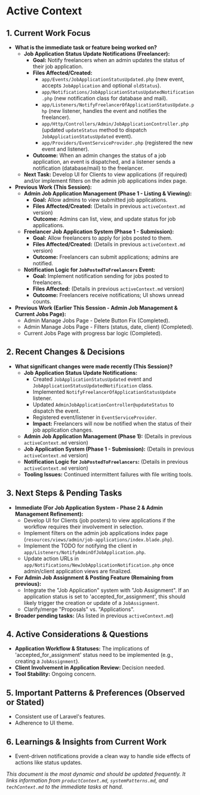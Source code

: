 # Active Context

## 1. Current Work Focus

* **What is the immediate task or feature being worked on?**
    * **Job Application Status Update Notifications (Freelancer):**
        * **Goal:** Notify freelancers when an admin updates the status of their job application.
        * **Files Affected/Created:**
            * `app/Events/JobApplicationStatusUpdated.php` (new event, accepts `JobApplication` and optional `oldStatus`).
            * `app/Notifications/JobApplicationStatusUpdatedNotification.php` (new notification class for database and mail).
            * `app/Listeners/NotifyFreelancerOfApplicationStatusUpdate.php` (new listener, handles the event and notifies the freelancer).
            * `app/Http/Controllers/Admin/JobApplicationController.php` (updated `updateStatus` method to dispatch `JobApplicationStatusUpdated` event).
            * `app/Providers/EventServiceProvider.php` (registered the new event and listener).
        * **Outcome:** When an admin changes the status of a job application, an event is dispatched, and a listener sends a notification (database/mail) to the freelancer.
    * **Next Task:** Develop UI for Clients to view applications (if required) and/or implement filters on the admin job applications index page.
* **Previous Work (This Session):**
    * **Admin Job Application Management (Phase 1 - Listing & Viewing):**
        * **Goal:** Allow admins to view submitted job applications.
        * **Files Affected/Created:** (Details in previous `activeContext.md` version)
        * **Outcome:** Admins can list, view, and update status for job applications.
    * **Freelancer Job Application System (Phase 1 - Submission):**
        * **Goal:** Allow freelancers to apply for jobs posted to them.
        * **Files Affected/Created:** (Details in previous `activeContext.md` version)
        * **Outcome:** Freelancers can submit applications; admins are notified.
    * **Notification Logic for `JobPostedToFreelancers` Event:**
        * **Goal:** Implement notification sending for jobs posted to freelancers.
        * **Files Affected:** (Details in previous `activeContext.md` version)
        * **Outcome:** Freelancers receive notifications; UI shows unread counts.
* **Previous Work (Earlier This Session - Admin Job Management & Current Jobs Page):**
    * Admin Manage Jobs Page - Delete Button Fix (Completed).
    * Admin Manage Jobs Page - Filters (status, date, client) (Completed).
    * Current Jobs Page with progress bar logic (Completed).

## 2. Recent Changes & Decisions

* **What significant changes were made recently (This Session)?**
    * **Job Application Status Update Notifications:**
        * Created `JobApplicationStatusUpdated` event and `JobApplicationStatusUpdatedNotification` class.
        * Implemented `NotifyFreelancerOfApplicationStatusUpdate` listener.
        * Updated `AdminJobApplicationController@updateStatus` to dispatch the event.
        * Registered event/listener in `EventServiceProvider`.
        * **Impact:** Freelancers will now be notified when the status of their job application changes.
    * **Admin Job Application Management (Phase 1):** (Details in previous `activeContext.md` version)
    * **Job Application System (Phase 1 - Submission):** (Details in previous `activeContext.md` version)
    * **Notification Logic for `JobPostedToFreelancers`:** (Details in previous `activeContext.md` version)
    * **Tooling Issues:** Continued intermittent failures with file writing tools.

## 3. Next Steps & Pending Tasks

* **Immediate (For Job Application System - Phase 2 & Admin Management Refinement):**
    * Develop UI for Clients (job posters) to view applications if the workflow requires their involvement in selection.
    * Implement filters on the admin job applications index page (`resources/views/admin/job-applications/index.blade.php`).
    * Implement the TODO for notifying the client in `app/Listeners/NotifyAdminOfJobApplication.php`.
    * Update action URLs in `app/Notifications/NewJobApplicationNotification.php` once admin/client application views are finalized.
* **For Admin Job Assignment & Posting Feature (Remaining from previous):**
    * Integrate the "Job Application" system with "Job Assignment". If an application status is set to 'accepted_for_assignment', this should likely trigger the creation or update of a `JobAssignment`.
    * Clarify/merge "Proposals" vs. "Applications".
* **Broader pending tasks:** (As listed in previous `activeContext.md`)

## 4. Active Considerations & Questions

* **Application Workflow & Statuses:** The implications of 'accepted_for_assignment' status need to be implemented (e.g., creating a `JobAssignment`).
* **Client Involvement in Application Review:** Decision needed.
* **Tool Stability:** Ongoing concern.

## 5. Important Patterns & Preferences (Observed or Stated)

* Consistent use of Laravel's features.
* Adherence to UI theme.

## 6. Learnings & Insights from Current Work

* Event-driven notifications provide a clean way to handle side effects of actions like status updates.

*This document is the most dynamic and should be updated frequently. It links information from `productContext.md`, `systemPatterns.md`, and `techContext.md` to the immediate tasks at hand.*
